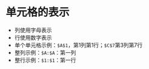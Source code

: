 # 单元格的表示
 - 列使用字母表示
 - 行使用数字表示
 - 单个单元格示例：`$A$1`，第1列第1行；`$C$7`第3列第7行
 - 整列示例：`$A:$A`：第一列
 - 整行示例：`$1:$1`：第一行
